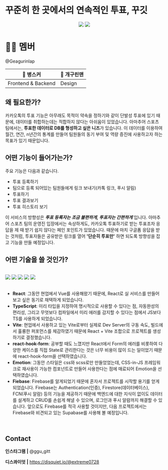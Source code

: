 # 꾸준히 한 곳에서의 연속적인 투표, 꾸깃

<p align="center">
  <img src="https://github.com/GAEGURINLAP/ggugitt/assets/72309817/d578a909-88e5-41d2-8d19-707a8569b250">
  <img src="https://github.com/GAEGURINLAP/ggugitt/assets/72309817/c3c1aae0-ee91-4130-be98-1fc097dae4eb">
</p>

# 👩‍💻 멤버

@Geagurinlap

| 🐶 병스커          | 🐸 개구린맨 |
| ------------------ | ----------- |
| Frontend & Backend | Design      |



## 왜 필요한가?

카카오톡의 투표 기능은 아무래도 목적이 약속을 정하기와 같이 단발성 투표에 있기 때문에, 데이터를 취합하는데는 적합하지 않다는 아쉬움이 있었습니다. 아마추어 스포츠 팀에서는, **투표한 데이터로 DB를 형성하고 싶은 니즈**가 있습니다. 이 데이터를 이용하여 월간, 연간, n년간의 통계를 만들어 팀원들의 동기 부여 및 역량 증진에 사용하고자 하는 목표가 있기 때문입니다.

## 어떤 기능이 들어가는가?

주요 기능은 다음과 같습니다.

- 투표 등록하기
- 팀으로 등록 되어있는 팀원들에게 링크 보내기(카톡 링크, 푸시 알림)
- 투표하기
- 투표 결과보기
- 투표 히스토리 보기

이 서비스의 방향성은 **_투표 등록자는 조금 불편하게, 투표자는 간편하게_** 입니다. 아마추어 스포츠 팀의 운영진 입장에서는 속상하게도, 카카오톡 투표하기로 받는 투표조차 응답을 제 때 받기 쉽지 않다는 페인 포인트가 있었습니다. 때문에 마치 구글폼 응답을 받는 것처럼, 투표자들은 공유받은 링크를 열어 **'단순히 투표만'** 하면 되도록 방향성을 잡고 기능을 만들 예정입니다.

## 어떤 기술을 쓸 것인가?

<br>

<div>

<img src="https://img.shields.io/badge/React-61DAFB?style=for-the-badge&logo=react&logoColor=white">
<img src="https://img.shields.io/badge/TypeScript-3178C6?style=for-the-badge&logo=typescript&logoColor=white">
<img src="https://img.shields.io/badge/Vite-AA4EFE?style=for-the-badge&logo=vite&logoColor=white">
<img src="https://img.shields.io/badge/emotion-C43BAD?style=for-the-badge&logo=emotion&logoColor=white">
<img src="https://img.shields.io/badge/firebase-049BE5?style=for-the-badge&logo=firebase&logoColor=FFCC31">
</div>

<br>
    
- **React**: 그동안 현업에서 Vue를 사용해왔기 때문에, React로 실 서비스를 만들어보고 싶은 동기로 채택하게 되었습니다.
- **TypeScript**: 미리 타입을 지정하여 명시적으로 사용할 수 있다는 점, 자동완성의 편리성, 그리고 무엇보다 컴파일에서 미리 에러를 감지할 수 있다는 점에서 JS보다 TS를 사용하게 되었습니다.
- **Vite**: 현업에서 사용하고 있는 Vite로부터 실제로 Dev Server의 구동 속도, 빌드에서 훌륭한 퍼포먼스를 체감하였기 때문에 React + Vite 조합으로 프로젝트를 생성하기로 결정했습니다.
- **react-hook-form**: 공부할 때도 느꼈지만 React에서 Form의 에러를 비롯하여 다양한 케이스를 직접 State로 관리한다는 것은 너무 비용이 많이 드는 일이었기 때문에 react-hook-form을 선택하였습니다.
- **Emotion**: 그동안 스타일은 css와 scss로만 만들었었는데, CSS-in-JS 프레임워크로 재사용이 가능한 컴포넌트로 만들어 사용한다는 점에 매료되어 Emotion을 선택하였습니다.
- **Fiebase**: Firebase를 알게되었기 때문에 혼자서 프로젝트를 시작할 용기를 얻게 되었습니다. Firebase는 Authentication(인증), Firestore(데이터베이스), FCN(푸시 알람) 등의 기능을 제공하기 때문에 백엔드에 대한 지식이 없이도 데이터를 설계하고 CRUD를 손쉽게 해낼 수 있으며, 로그인과 푸시 알람까지 해결할 수 있습니다. 앞으로도 Firebase를 적극 사용할 것이지만, 다음 프로젝트에서는 Firebase와 비견되고 있는 Supabase를 사용해 볼 예정입니다.

<br>

## Contact

**인스타그램** **|** @ggu_gitt

**디스콰이엇** **|** https://disquiet.io/@extreme0728
